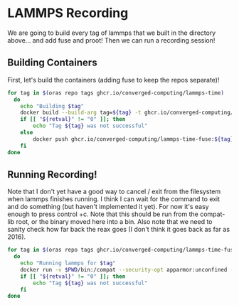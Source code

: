 # LAMMPS Recording

We are going to build every tag of lammps that we built in the directory above... and add fuse and proot!
Then we can run a recording session! 

## Building Containers

First, let's build the containers (adding fuse to keep the repos separate)!

```bash
for tag in $(oras repo tags ghcr.io/converged-computing/lammps-time)
  do
    echo "Building $tag"
    docker build --build-arg tag=${tag} -t ghcr.io/converged-computing/lammps-time-fuse:${tag} .
    if [[ "${retval}" != "0" ]]; then
        echo "Tag ${tag} was not successful"     
    else
        docker push ghcr.io/converged-computing/lammps-time-fuse:${tag}
    fi
done
```

## Running Recording!

Note that I don't yet have a good way to cancel / exit from the filesystem when lammps finishes running. I think I can wait for the command to exit and do something (but haven't implemented it yet). For now it's easy enough to press control +c. Note that this should be run from the compat-lib root, or the binary moved here into a bin. Also note that we need to sanity check how far back the reax goes (I don't think it goes back as far as 2016).

```bash
for tag in $(oras repo tags ghcr.io/converged-computing/lammps-time-fuse)
  do
    echo "Running lammps for $tag"
    docker run -v $PWD/bin:/compat --security-opt apparmor:unconfined --device /dev/fuse --cap-add SYS_ADMIN -it ghcr.io/converged-computing/lammps-time-fuse:${tag} /compat/fs-record --out /compat/lammps-${tag}.out lmp -v x 2 -v y 2 -v z 2 -in ./in.reaxff.hns -nocite
    if [[ "${retval}" != "0" ]]; then
        echo "Tag ${tag} was not successful"     
    fi
done
```

